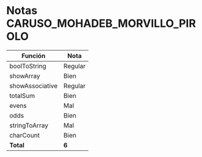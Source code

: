 # Notas CARUSO_MOHADEB_MORVILLO_PIROLO

| Función         | Nota    |
| --------------- | ------- |
| boolToString    | Regular |
| showArray       | Bien    |
| showAssociative | Regular |
| totalSum        | Bien    |
| evens           | Mal     |
| odds            | Bien    |
| stringToArray   | Mal     |
| charCount       | Bien    |
| **Total**       | **6**   |
